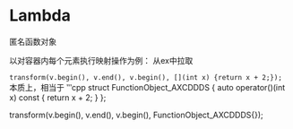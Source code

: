# Lambda

匿名函数对象

以对容器内每个元素执行映射操作为例：
从ex中拉取


`transform(v.begin(), v.end(), v.begin(), [](int x) {return x + 2;});`
本质上，相当于
‵‵‵cpp
struct FunctionObject_AXCDDDS {
    auto operator()(int x) const { return x + 2; }
};

transform(v.begin(), v.end(), v.begin(), FunctionObject_AXCDDDS{});
```

